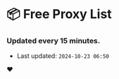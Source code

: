 # :package: Free Proxy List
### Updated every 15 minutes.

- Last updated: `2024-10-23 06:50`

:heart:

